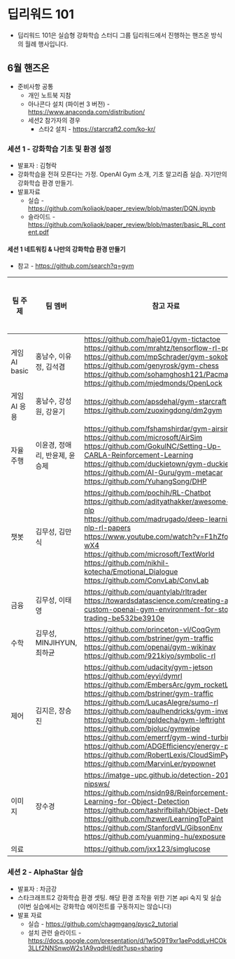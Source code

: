 # 딥리워드 101

* 딥리워드 101은 실습형 강화학습 스터디 그룹 딥리워드에서 진행하는 핸즈온 방식의 월례 행사입니다.  

## 6월 핸즈온 

* 준비사항 공통 
  * 개인 노트북 지참
  * 아나콘다 설치 (파이썬 3 버전) - https://www.anaconda.com/distribution/
  * 세션2 참가자의 경우
    - 스타2 설치 - https://starcraft2.com/ko-kr/

### 세션 1 - 강화학습 기초 및 환경 설정 
  * 발표자 : 김형락 
  * 강화학습을 전혀 모른다는 가정. OpenAI Gym 소개, 기초 알고리즘 실습. 자기만의 강화학습 환경 만들기.
  * 발표자료 
    * 실습 - https://github.com/koliaok/paper_review/blob/master/DQN.ipynb
    * 슬라이드 - https://github.com/koliaok/paper_review/blob/master/basic_RL_content.pdf
    

#### 세션 1 네트워킹 & 나만의 강화학습 환경 만들기 

* 참고 - https://github.com/search?q=gym

| 팀 주제  | 팀 멤버 | 참고 자료 | talk 요약 | 실습 저장소 
| ------------- | ------------- | ------------- | ------------- | ------------- |
| 게임 AI basic | 홍남수, 이유정, 김석겸  | https://github.com/haje01/gym-tictactoe <br> https://github.com/mrahtz/tensorflow-rl-pong <br> https://github.com/mpSchrader/gym-sokoban <br> https://github.com/genyrosk/gym-chess <br> https://github.com/sohamghosh121/PacmanGym <br> https://github.com/mjedmonds/OpenLock|   |   |
| 게임 AI 응용  | 홍남수, 강성원, 강윤기  | https://github.com/apsdehal/gym-starcraft <br>  https://github.com/zuoxingdong/dm2gym|   |   |
| 자율주행  | 이윤경, 정애리, 반윤제, 윤승제  | https://github.com/fshamshirdar/gym-airsim <br> https://github.com/microsoft/AirSim <br> https://github.com/GokulNC/Setting-Up-CARLA-Reinforcement-Learning <br> https://github.com/duckietown/gym-duckietown <br> https://github.com/AI-Guru/gym-metacar <br> https://github.com/YuhangSong/DHP |   |   |
| 챗봇  | 김무성, 김만식  | https://github.com/pochih/RL-Chatbot <br> https://github.com/adityathakker/awesome-rl-nlp <br> https://github.com/madrugado/deep-learning-nlp-rl-papers <br>  https://www.youtube.com/watch?v=F1hZfoh-wX4  <br> https://github.com/microsoft/TextWorld <br> https://github.com/nikhil-kotecha/Emotional_Dialogue <br> https://github.com/ConvLab/ConvLab |   |   |
| 금융  | 김무성, 이태영  | https://github.com/quantylab/rltrader <br> https://towardsdatascience.com/creating-a-custom-openai-gym-environment-for-stock-trading-be532be3910e  |   |   |
| 수학  | 김무성, MINJIHYUN, 최하균  | https://github.com/princeton-vl/CoqGym <br> https://github.com/bstriner/gym-traffic <br> https://github.com/openai/gym-wikinav <br> https://github.com/921kiyo/symbolic-rl |   |   |
| 제어  | 김지은, 장승진  | https://github.com/udacity/gym-jetson <br> https://github.com/eyyi/dymrl <br> https://github.com/EmbersArc/gym_rocketLander <br> https://github.com/bstriner/gym-traffic <br> https://github.com/LucasAlegre/sumo-rl <br> https://github.com/paulhendricks/gym-inventory <br> https://github.com/gpldecha/gym-leftright <br> https://github.com/bjoluc/gymwipe <br> https://github.com/emerrf/gym-wind-turbine <br> https://github.com/ADGEfficiency/energy-py <br> https://github.com/RobertLexis/CloudSimPy <br> https://github.com/MarvinLer/pypownet |   |   |
| 이미지  | 장수경  | https://imatge-upc.github.io/detection-2016-nipsws/ <br> https://github.com/nsidn98/Reinforcement-Learning-for-Object-Detection <br> https://github.com/tashrifbillah/Object-Detection <br> https://github.com/hzwer/LearningToPaint <br> https://github.com/StanfordVL/GibsonEnv <br> https://github.com/yuanming-hu/exposure |   |   |
| 의료  |   | https://github.com/jxx123/simglucose |   |   |



### 세션 2 - AlphaStar 실습 
  * 발표자 : 차금강
  * 스타크래프트2 강화학습 환경 셋팅. 해당 환경 조작을 위한 기본 api 숙지 및 실습 (이번 실습에서는 강화학습 에이전트를 구동하지는 않습니다) 
  * 발표 자료 
    * 실습 - https://github.com/chagmgang/pysc2_tutorial
    * 설치 관련 슬라이드 - https://docs.google.com/presentation/d/1w5O9T9xr1aePoddLyHCOk3LLf2NNSnwoW2s1A9vqdHI/edit?usp=sharing
